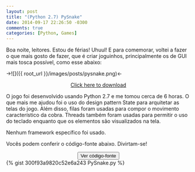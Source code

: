 ```yaml
---
layout: post
title: "(Python 2.7) PySnake"
date: 2014-09-17 22:26:50 -0300
comments: true
categories: [Python, Games]
---
```

Boa noite, leitores. Estou de férias! Uhuul! E para comemorar, voltei a fazer o que mais gosto de fazer, que é criar joguinhos, principalmente os de GUI mais tosca possível, como esse abaixo:

->![]({{ root_url }}/images/posts/pysnake.png)<-

<center><a href="https://gist.githubusercontent.com/PicoleDeLimao/300f93a9820c52e6a243/raw/916d003c2e82ef3d4026f4cf3e40ef31a6fd9f59/PySnake.py" download="PySnake.py">Click here to download</a></center>

<!-- more -->

O jogo foi desenvolvido usando Python 2.7 e me tomou cerca de 6 horas. 
O que mais me ajudou foi o uso do design pattern State para arquitetar as telas do jogo. 
Além disso, filas foram usadas para compor o movimento característico da cobra. Threads também foram usadas para permitir o uso do teclado enquanto que os elementos são visualizados na tela.

Nenhum framework específico foi usado.

Vocês podem conferir o código-fonte abaixo. Divirtam-se! 

<center><input id="spoiler" type="button" value="Ver código-fonte" onclick="toggle_visibility('code');"></center>
<div id="code">
{% gist 300f93a9820c52e6a243 PySnake.py %}
</div>
</input>
